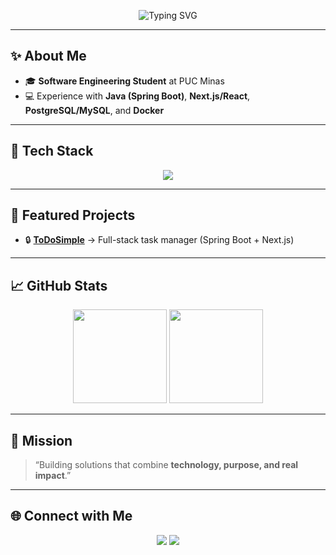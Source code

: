 <!-- Banner -->
<p align="center">
  <img src="https://readme-typing-svg.herokuapp.com?font=Fira+Code&size=28&duration=3000&pause=1000&color=00C853&center=true&vCenter=true&width=600&lines=Hey%2C+I'm+Vitor+👋;Software+Engineering+Student;Technology+solves+problems;Focused+on+constant+improvement+💡" alt="Typing SVG" />
</p>

---

## ✨ About Me
- 🎓 **Software Engineering Student** at PUC Minas  
- 💻 Experience with **Java (Spring Boot)**, **Next.js/React**, **PostgreSQL/MySQL**, and **Docker**  

---

## 🚀 Tech Stack
<p align="center">
  <img src="https://skillicons.dev/icons?i=java,spring,react,nextjs,js,ts,postgres,mysql,docker,git,github,vscode" />
</p>

---

## 📌 Featured Projects
- 🔒 [**ToDoSimple**](https://github.com/vitorazevedop7/ToDoSimple) → Full-stack task manager (Spring Boot + Next.js)

---

## 📈 GitHub Stats
<p align="center">
  <img src="https://github-readme-stats.vercel.app/api?username=vitorazevedop7&show_icons=true&theme=radical" height="150"/>
  <img src="https://github-readme-stats.vercel.app/api/top-langs/?username=vitorazevedop7&layout=compact&theme=radical" height="150"/>
</p>

---

## 🎯 Mission
> “Building solutions that combine **technology, purpose, and real impact**.”  

---

## 🌐 Connect with Me
<p align="center">
  <a href="https://www.linkedin.com/in/vitor-azevedo-293609343"><img src="https://img.shields.io/badge/LinkedIn-0077B5?style=for-the-badge&logo=linkedin&logoColor=white"/></a>
  <a href="mailto:vitorazevedo.p7@gmail.com"><img src="https://img.shields.io/badge/Email-D14836?style=for-the-badge&logo=gmail&logoColor=white"/></a>
</p>
